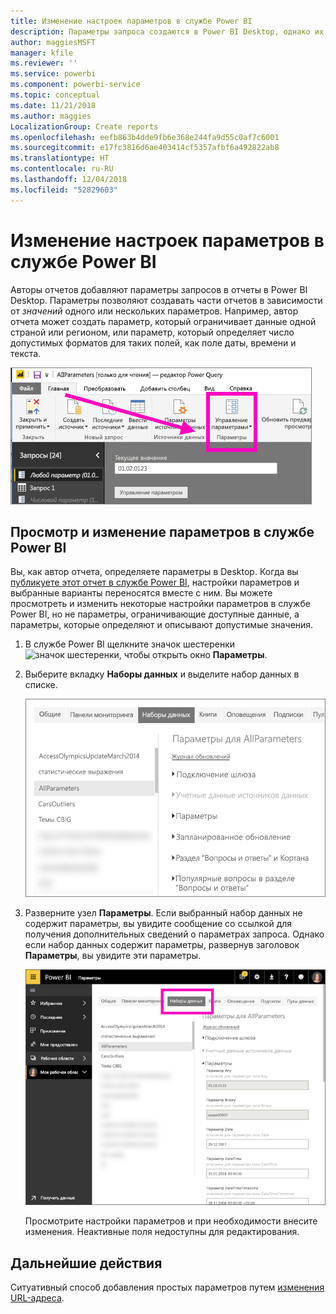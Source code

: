 ```yaml
---
title: Изменение настроек параметров в службе Power BI
description: Параметры запроса создаются в Power BI Desktop, однако их можно просматривать и изменять в службе Power BI.
author: maggiesMSFT
manager: kfile
ms.reviewer: ''
ms.service: powerbi
ms.component: powerbi-service
ms.topic: conceptual
ms.date: 11/21/2018
ms.author: maggies
LocalizationGroup: Create reports
ms.openlocfilehash: eefb863b4dde9fb6e368e244fa9d55c0af7c6001
ms.sourcegitcommit: e17fc3816d6ae403414cf5357afbf6a492822ab8
ms.translationtype: HT
ms.contentlocale: ru-RU
ms.lasthandoff: 12/04/2018
ms.locfileid: "52829603"
---
```

# <a name="edit-parameter-settings-in-the-power-bi-service"></a>Изменение настроек параметров в службе Power BI
Авторы отчетов добавляют параметры запросов в отчеты в Power BI Desktop. Параметры позволяют создавать части отчетов в зависимости от *значений* одного или нескольких параметров. Например, автор отчета может создать параметр, который ограничивает данные одной страной или регионом, или параметр, который определяет число допустимых форматов для таких полей, как поле даты, времени и текста.

![Вкладка "Главная" с пунктом "Управление параметрами" в Desktop](media/service-parameters/power-bi-manage-parameters.png)

## <a name="review-and-edit-parameters-in-power-bi-service"></a>Просмотр и изменение параметров в службе Power BI

Вы, как автор отчета, определяете параметры в Desktop. Когда вы [публикуете этот отчет в службе Power BI](desktop-upload-desktop-files.md), настройки параметров и выбранные варианты переносятся вместе с ним. Вы можете просмотреть и изменить некоторые настройки параметров в службе Power BI, но не параметры, ограничивающие доступные данные, а параметры, которые определяют и описывают допустимые значения.

1. В службе Power BI щелкните значок шестеренки ![значок шестеренки](media/service-parameters/power-bi-cog.png), чтобы открыть окно **Параметры**.

2. Выберите вкладку **Наборы данных** и выделите набор данных в списке. 
    
    ![Окно "Параметры" с выбранной вкладкой "Наборы данных"](media/service-parameters/power-bi-select-dataset2.png)

3. Разверните узел **Параметры**.  Если выбранный набор данных не содержит параметры, вы увидите сообщение со ссылкой для получения дополнительных сведений о параметрах запроса. Однако если набор данных содержит параметры, развернув заголовок **Параметры**, вы увидите эти параметры. 

    ![Окно "Параметры" с развернутым разделом параметров](media/service-parameters/power-bi-settings.png)

    Просмотрите настройки параметров и при необходимости внесите изменения. Неактивные поля недоступны для редактирования. 


## <a name="next-steps"></a>Дальнейшие действия
Ситуативный способ добавления простых параметров путем [изменения URL-адреса](service-url-filters.md).